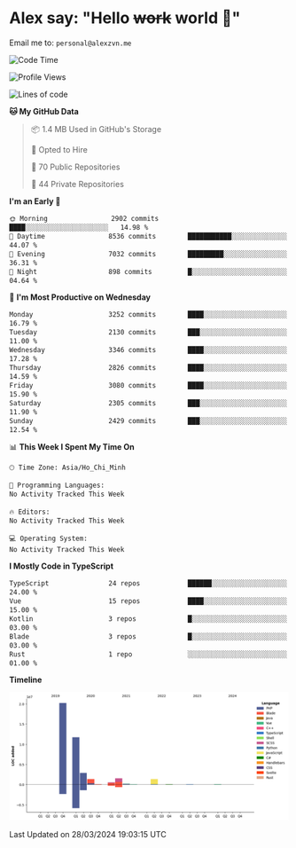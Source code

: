 # Alex say: "Hello ~~work~~ world 🐾"
Email me to: `personal@alexzvn.me`

<!--START_SECTION:waka-->
![Code Time](http://img.shields.io/badge/Code%20Time-1%2C066%20hrs%2055%20mins-blue)

![Profile Views](http://img.shields.io/badge/Profile%20Views-0-blue)

![Lines of code](https://img.shields.io/badge/From%20Hello%20World%20I%27ve%20Written-40.3%20million%20lines%20of%20code-blue)

**🐱 My GitHub Data** 

> 📦 1.4 MB Used in GitHub's Storage 
 > 
> 💼 Opted to Hire
 > 
> 📜 70 Public Repositories 
 > 
> 🔑 44 Private Repositories 
 > 
**I'm an Early 🐤** 

```text
🌞 Morning                2902 commits        ████░░░░░░░░░░░░░░░░░░░░░   14.98 % 
🌆 Daytime                8536 commits        ███████████░░░░░░░░░░░░░░   44.07 % 
🌃 Evening                7032 commits        █████████░░░░░░░░░░░░░░░░   36.31 % 
🌙 Night                  898 commits         █░░░░░░░░░░░░░░░░░░░░░░░░   04.64 % 
```
📅 **I'm Most Productive on Wednesday** 

```text
Monday                   3252 commits        ████░░░░░░░░░░░░░░░░░░░░░   16.79 % 
Tuesday                  2130 commits        ███░░░░░░░░░░░░░░░░░░░░░░   11.00 % 
Wednesday                3346 commits        ████░░░░░░░░░░░░░░░░░░░░░   17.28 % 
Thursday                 2826 commits        ████░░░░░░░░░░░░░░░░░░░░░   14.59 % 
Friday                   3080 commits        ████░░░░░░░░░░░░░░░░░░░░░   15.90 % 
Saturday                 2305 commits        ███░░░░░░░░░░░░░░░░░░░░░░   11.90 % 
Sunday                   2429 commits        ███░░░░░░░░░░░░░░░░░░░░░░   12.54 % 
```


📊 **This Week I Spent My Time On** 

```text
🕑︎ Time Zone: Asia/Ho_Chi_Minh

💬 Programming Languages: 
No Activity Tracked This Week

🔥 Editors: 
No Activity Tracked This Week

💻 Operating System: 
No Activity Tracked This Week
```

**I Mostly Code in TypeScript** 

```text
TypeScript               24 repos            ██████░░░░░░░░░░░░░░░░░░░   24.00 % 
Vue                      15 repos            ████░░░░░░░░░░░░░░░░░░░░░   15.00 % 
Kotlin                   3 repos             █░░░░░░░░░░░░░░░░░░░░░░░░   03.00 % 
Blade                    3 repos             █░░░░░░░░░░░░░░░░░░░░░░░░   03.00 % 
Rust                     1 repo              ░░░░░░░░░░░░░░░░░░░░░░░░░   01.00 % 
```



**Timeline**

![Lines of Code chart](https://raw.githubusercontent.com/alexzvn/alexzvn/main/assets/bar_graph.png)


 Last Updated on 28/03/2024 19:03:15 UTC
<!--END_SECTION:waka-->
